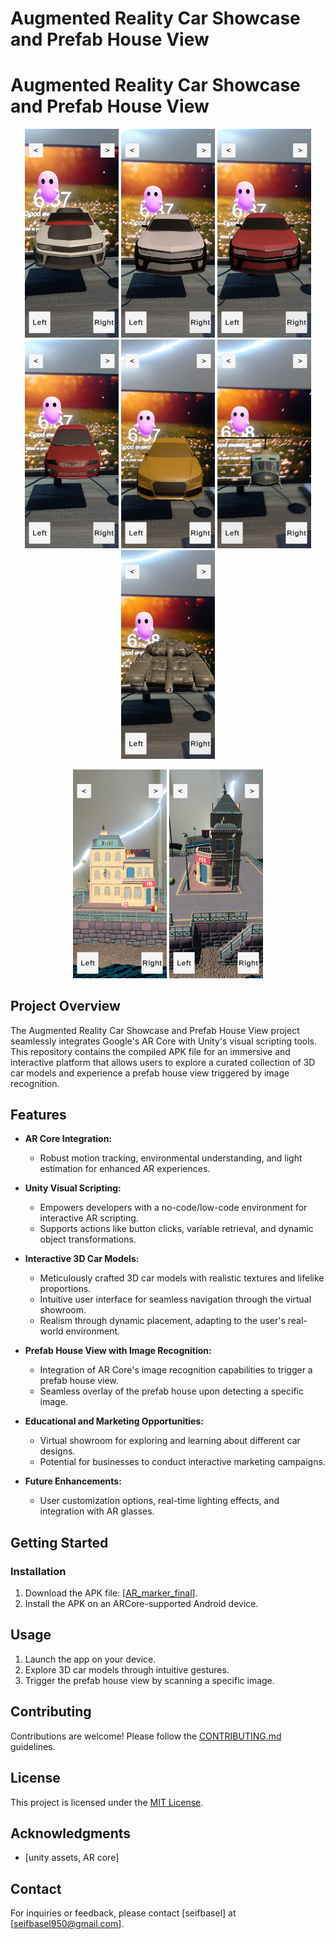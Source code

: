 # Augmented Reality Car Showcase and Prefab House View
# Augmented Reality Car Showcase and Prefab House View

<p align="center">
  <img src="pics/1.jpg" alt="Image Alt Text" width="150" />
  <img src="pics/2.jpg" alt="Image Alt Text" width="150" />
  <img src="pics/3.jpg" alt="Image Alt Text" width="150" />
  <img src="pics/4.jpg" alt="Image Alt Text" width="150" />
  <img src="pics/5.jpg" alt="Image Alt Text" width="150" />
  <img src="pics/6.jpg" alt="Image Alt Text" width="150" />
<img src="pics/7.jpg" alt="Image Alt Text" width="150" />

</p>

<p align="center">
<img src="pics/8.jpg" alt="Image Alt Text" width="150" />
<img src="pics/9.jpg" alt="Image Alt Text" width="150" />
</p>





## Project Overview
The Augmented Reality Car Showcase and Prefab House View project seamlessly integrates Google's AR Core with Unity's visual scripting tools. This repository contains the compiled APK file for an immersive and interactive platform that allows users to explore a curated collection of 3D car models and experience a prefab house view triggered by image recognition.

## Features

- **AR Core Integration:**
  - Robust motion tracking, environmental understanding, and light estimation for enhanced AR experiences.

- **Unity Visual Scripting:**
  - Empowers developers with a no-code/low-code environment for interactive AR scripting.
  - Supports actions like button clicks, variable retrieval, and dynamic object transformations.

- **Interactive 3D Car Models:**
  - Meticulously crafted 3D car models with realistic textures and lifelike proportions.
  - Intuitive user interface for seamless navigation through the virtual showroom.
  - Realism through dynamic placement, adapting to the user's real-world environment.

- **Prefab House View with Image Recognition:**
  - Integration of AR Core's image recognition capabilities to trigger a prefab house view.
  - Seamless overlay of the prefab house upon detecting a specific image.

- **Educational and Marketing Opportunities:**
  - Virtual showroom for exploring and learning about different car designs.
  - Potential for businesses to conduct interactive marketing campaigns.

- **Future Enhancements:**
  - User customization options, real-time lighting effects, and integration with AR glasses.

## Getting Started

### Installation

1. Download the APK file: [[AR_marker_final](AR_seif_app.apk)].
2. Install the APK on an ARCore-supported Android device.

## Usage

1. Launch the app on your device.
2. Explore 3D car models through intuitive gestures.
3. Trigger the prefab house view by scanning a specific image.

## Contributing

Contributions are welcome! Please follow the [CONTRIBUTING.md](CONTRIBUTING.md) guidelines.

## License

This project is licensed under the [MIT License](LICENSE).

## Acknowledgments

- [unity assets, AR core]

## Contact

For inquiries or feedback, please contact [seifbasel] at [seifbasel950@gmail.com].
